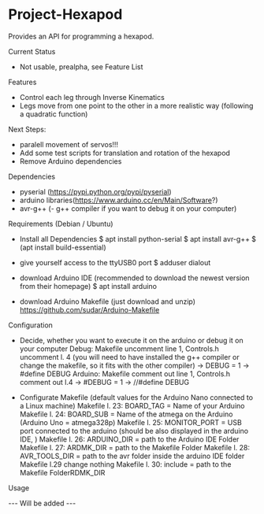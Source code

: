 # Project-Hexapod

Provides an API for programming a hexapod.

Current Status

  - Not usable, prealpha, see Feature List

Features

  - Control each leg through Inverse Kinematics
  - Legs move from one point to the other in a more realistic way (following a quadratic function)

Next Steps:

  - paralell movement of servos!!!
  - Add some test scripts for translation and rotation of the hexapod
  - Remove Arduino dependencies

Dependencies

  - pyserial (https://pypi.python.org/pypi/pyserial)
  - arduino libraries(https://www.arduino.cc/en/Main/Software?)
  - avr-g++
  (- g++ compiler if you want to debug it on your computer)

Requirements (Debian / Ubuntu)

  - Install all Dependencies
  $ apt install python-serial
  $ apt install avr-g++
  $ (apt install build-essential)

  - give yourself access to the ttyUSB0 port
  $ adduser <username> dialout

  - download Arduino IDE  (recommended to download the newest version from their homepage)
  $ apt install arduino

  - download Arduino Makefile (just download and unzip)
  https://github.com/sudar/Arduino-Makefile

  Configuration

  - Decide, whether you want to execute it on the arduino or debug it on your computer
  Debug: Makefile uncomment line 1, Controls.h uncomment l. 4 (you will need to have installed the g++ compiler or change the makefile, so it fits with the other compiler)
    -> DEBUG = 1
    -> #define DEBUG
  Arduino: Makefile comment out line 1, Controls.h comment out l.4
    -> #DEBUG = 1
    -> //#define DEBUG

  - Configurate Makefile (default values for the Arduino Nano connected to a Linux machine)
    Makefile l. 23: BOARD_TAG = Name of your Arduino
    Makefile l. 24: BOARD_SUB = Name of the atmega on the Arduino (Arduino Uno = atmega328p)
    Makefile l. 25: MONITOR_PORT  = USB port connected to the arduino (should be also displayed in the arduino IDE, )
    Makefile l. 26: ARDUINO_DIR = path to the Arduino IDE Folder
    Makefile l. 27: ARDMK_DIR = path to the Makefile Folder
    Makefile l. 28: AVR_TOOLS_DIR = path to the avr folder inside the arduino IDE folder
    Makefile l.29 change nothing
    Makefile l. 30: include = path to the Makefile FolderRDMK_DIR

  Usage

  --- Will be added ---
